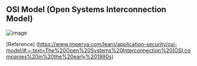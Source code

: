 ## OSI Model (Open Systems Interconnection Model)
![image](https://user-images.githubusercontent.com/74251229/191927410-1ffdfc80-e1ed-43b8-94a2-90a5c724b0ef.png)

[Reference] (https://www.imperva.com/learn/application-security/osi-model/#:~:text=The%20Open%20Systems%20Interconnection%20(OSI,companies%20in%20the%20early%201980s)
